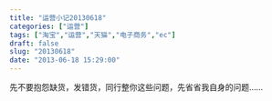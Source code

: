 ```yaml
---
title: "运营小记20130618"
categories: ["运营"]
tags: ["淘宝","运营","天猫","电子商务","ec"]
draft: false
slug: "20130618"
date: "2013-06-18 15:29:00"
---
```


先不要抱怨缺货，发错货，同行整你这些问题，先省省我自身的问题……
